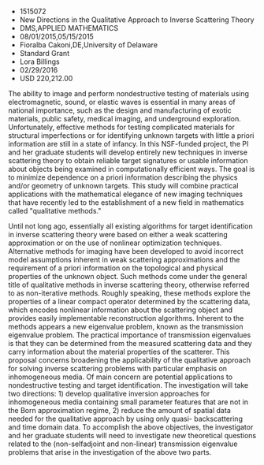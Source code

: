 
* 1515072
* New Directions in the Qualitative Approach to Inverse Scattering Theory
* DMS,APPLIED MATHEMATICS
* 08/01/2015,05/15/2015
* Fioralba Cakoni,DE,University of Delaware
* Standard Grant
* Lora Billings
* 02/29/2016
* USD 220,212.00

The ability to image and perform nondestructive testing of materials using
electromagnetic, sound, or elastic waves is essential in many areas of national
importance, such as the design and manufacturing of exotic materials, public
safety, medical imaging, and underground exploration. Unfortunately, effective
methods for testing complicated materials for structural imperfections or for
identifying unknown targets with little a priori information are still in a
state of infancy. In this NSF-funded project, the PI and her graduate students
will develop entirely new techniques in inverse scattering theory to obtain
reliable target signatures or usable information about objects being examined in
computationally efficient ways. The goal is to minimize dependence on a priori
information describing the physics and/or geometry of unknown targets. This
study will combine practical applications with the mathematical elegance of new
imaging techniques that have recently led to the establishment of a new field in
mathematics called "qualitative methods."

Until not long ago, essentially all existing algorithms for target
identification in inverse scattering theory were based on either a weak
scattering approximation or on the use of nonlinear optimization techniques.
Alternative methods for imaging have been developed to avoid incorrect model
assumptions inherent in weak scattering approximations and the requirement of a
priori information on the topological and physical properties of the unknown
object. Such methods come under the general title of qualitative methods in
inverse scattering theory, otherwise referred to as non-iterative methods.
Roughly speaking, these methods explore the properties of a linear compact
operator determined by the scattering data, which encodes nonlinear information
about the scattering object and provides easily implementable reconstruction
algorithms. Inherent to the methods appears a new eigenvalue problem, known as
the transmission eigenvalue problem. The practical importance of transmission
eigenvalues is that they can be determined from the measured scattering data and
they carry information about the material properties of the scatterer. This
proposal concerns broadening the applicability of the qualitative approach for
solving inverse scattering problems with particular emphasis on inhomogeneous
media. Of main concern are potential applications to nondestructive testing and
target identification. The investigation will take two directions: 1) develop
qualitative inversion approaches for inhomogeneous media containing small
parameter features that are not in the Born approximation regime, 2) reduce the
amount of spatial data needed for the qualitative approach by using only quasi-
backscattering and time domain data. To accomplish the above objectives, the
investigator and her graduate students will need to investigate new theoretical
questions related to the (non-selfadjoint and non-linear) transmission
eigenvalue problems that arise in the investigation of the above two parts.
